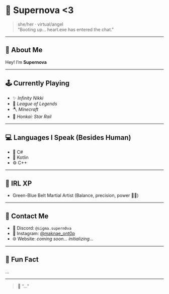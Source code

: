 # 🌟 Supernova <3

> she/her · virtual/angel  
> “Booting up… heart.exe has entered the chat.”

---

## 👾 About Me

Hey! I’m **Supernova**

---

## 🕹 Currently Playing

- ✨ *Infinity Nikki*
- 🧊 *League of Legends*
- 🪓 *Minecraft*
- 🚄 *Honkai: Star Rail*

---

## 💻 Languages I Speak (Besides Human)

- 🐞 C#
- 📱 Kotlin
- ⚙️ C++

---

## 🥋 IRL XP

- Green-Blue Belt Martial Artist (Balance, precision, power 🌿💙)

---

## 📡 Contact Me

- 💬 Discord: `@sigma.supern0va`
- 📸 Instagram: [@maknae_ont0p](https://instagram.com/maknae_ont0p)
- 🌐 Website: *coming soon… initializing...*

---

## 🌌 Fun Fact

...

---

> 🌸 “...”  
